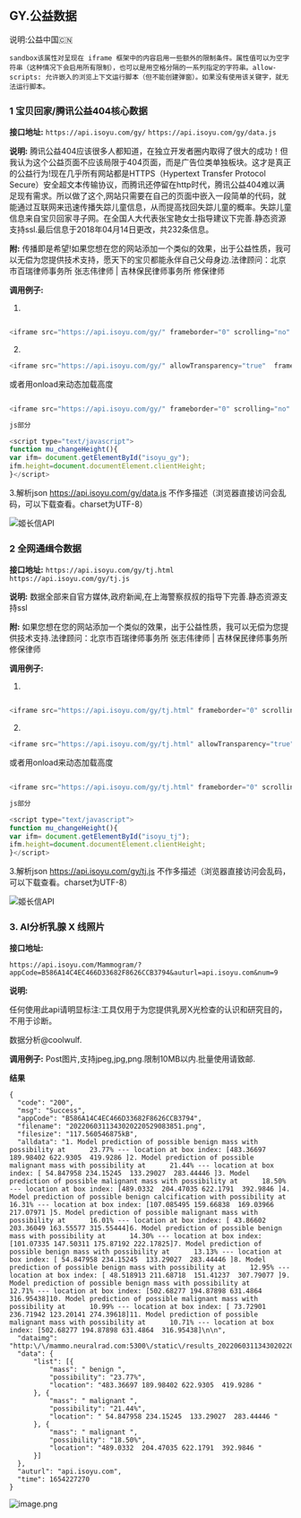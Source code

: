 ## GY.公益数据
说明:公益中国🇨🇳

 `sandbox该属性对呈现在 iframe 框架中的内容启用一些额外的限制条件。属性值可以为空字符串（这种情况下会启用所有限制），也可以是用空格分隔的一系列指定的字符串。allow-scripts: 允许嵌入的浏览上下文运行脚本（但不能创建弹窗）。如果没有使用该关键字，就无法运行脚本。`

### 1 宝贝回家/腾讯公益404核心数据
   **接口地址:**
   `https://api.isoyu.com/gy/`
   `https://api.isoyu.com/gy/data.js`

   **说明:**
   腾讯公益404应该很多人都知道，在独立开发者圈内取得了很大的成功！但我认为这个公益页面不应该局限于404页面，而是广告位类单独板块。这才是真正的公益行为!现在几乎所有网站都是HTTPS（Hypertext Transfer Protocol Secure）安全超文本传输协议，而腾讯还停留在http时代，腾讯公益404难以满足现有需求。所以做了这个,网站只需要在自己的页面中嵌入一段简单的代码，就能通过互联网来迅速传播失踪儿童信息，从而提高找回失踪儿童的概率。失踪儿童信息来自宝贝回家寻子网。在全国人大代表张宝艳女士指导建议下完善.静态资源支持ssl.最后信息于2018年04月14日更改，共232条信息。

   **附:**
   传播即是希望!如果您想在您的网站添加一个类似的效果，出于公益性质，我可以无偿为您提供技术支持，愿天下的宝贝都能永伴自己父母身边.法律顾问：北京市百瑞律师事务所 张志伟律师 | 吉林保民律师事务所 修保律师

   **调用例子:**
   

1.

```javascript

<iframe src="https://api.isoyu.com/gy/" frameborder="0" scrolling="no" width="300" height="500" sandbox="allow-scripts"></iframe>

```

2.
```javascript
<iframe src="https://api.isoyu.com/gy/" allowTransparency="true"  frameborder="0" scrolling="no" width="100%" height="100%" sandbox="allow-scripts"></iframe>

```
或者用onload来动态加载高度

```javascript

<iframe src="https://api.isoyu.com/gy/" frameborder="0" scrolling="no" width="100%" onload="mu_changeHeight()" id="isoyu_gy" sandbox="allow-scripts"></iframe>

js部分

<script type="text/javascript">
function mu_changeHeight(){
var ifm= document.getElementById("isoyu_gy");
ifm.height=document.documentElement.clientHeight;
}</script>

```
3.解析json https://api.isoyu.com/gy/data.js 不作多描述（浏览器直接访问会乱码，可以下载查看。charset为UTF-8）

![姬长信API](https://api.isoyu.com/gy/5ac1eb7a3cbc7.png)
### 2 全网通缉令数据
   **接口地址:**
   `https://api.isoyu.com/gy/tj.html`
   `https://api.isoyu.com/gy/tj.js`

   **说明:**
  数据全部来自官方媒体,政府新闻,在上海警察叔叔的指导下完善.静态资源支持ssl

   **附:**
   如果您想在您的网站添加一个类似的效果，出于公益性质，我可以无偿为您提供技术支持.法律顾问：北京市百瑞律师事务所 张志伟律师 | 吉林保民律师事务所 修保律师

   **调用例子:**
   

1.

```javascript

<iframe src="https://api.isoyu.com/gy/tj.html" frameborder="0" scrolling="no" width="300" height="500" sandbox="allow-scripts"></iframe>

```

2.
```javascript
<iframe src="https://api.isoyu.com/gy/tj.html" allowTransparency="true"  frameborder="0" scrolling="no" width="100%" height="100%" sandbox="allow-scripts"></iframe>

```
或者用onload来动态加载高度

```javascript

<iframe src="https://api.isoyu.com/gy/tj.html" frameborder="0" scrolling="no" width="100%" onload="mu_changeHeight()" id="isoyu_tj" sandbox="allow-scripts"></iframe>

js部分

<script type="text/javascript">
function mu_changeHeight(){
var ifm= document.getElementById("isoyu_tj");
ifm.height=document.documentElement.clientHeight;
}</script>

```
3.解析json https://api.isoyu.com/gy/tj.js 不作多描述（浏览器直接访问会乱码，可以下载查看。charset为UTF-8）

![姬长信API](https://api.isoyu.com/gy/005BYqpgly1g1qmmrayd3j30hu0d6t9k.jpg)


### 3. AI分析乳腺 X 线照片

   **接口地址:**
   
   `https://api.isoyu.com/Mammogram/?appCode=B586A14C4EC466D33682F8626CCB3794&auturl=api.isoyu.com&num=9`
   
   
   **说明:**
   
  任何使用此api请明显标注:工具仅用于为您提供乳房X光检查的认识和研究目的，不用于诊断。
  
  数据分析@coolwulf.

   **调用例子:**
   Post图片,支持jpeg,jpg,png.限制10MB以内.批量使用请致邮.


  **结果**
  
  ```
  {
	"code": "200",
	"msg": "Success",
	"appCode": "B586A14C4EC466D33682F8626CCB3794",
	"filename": "2022060311343020220529083851.png",
	"filesize": "117.560546875kB",
	"alldata": "1. Model prediction of possible benign mass with possibility at      23.77% --- location at box index: [483.36697 189.98402 622.9305  419.9286 ]2. Model prediction of possible malignant mass with possibility at      21.44% --- location at box index: [ 54.847958 234.15245  133.29027  283.44446 ]3. Model prediction of possible malignant mass with possibility at      18.50% --- location at box index: [489.0332  204.47035 622.1791  392.9846 ]4. Model prediction of possible benign calcification with possibility at      16.31% --- location at box index: [107.085495 159.66838  169.03966  217.07971 ]5. Model prediction of possible malignant mass with possibility at      16.01% --- location at box index: [ 43.86602 203.36049 163.55577 315.55444]6. Model prediction of possible benign mass with possibility at      14.30% --- location at box index: [101.07335 147.50311 175.87192 222.17825]7. Model prediction of possible benign mass with possibility at      13.13% --- location at box index: [ 54.847958 234.15245  133.29027  283.44446 ]8. Model prediction of possible benign mass with possibility at      12.95% --- location at box index: [ 48.518913 211.68718  151.41237  307.79077 ]9. Model prediction of possible benign mass with possibility at      12.71% --- location at box index: [502.68277 194.87898 631.4864  316.95438]10. Model prediction of possible malignant mass with possibility at      10.99% --- location at box index: [ 73.72901 236.71942 123.20141 274.39618]11. Model prediction of possible malignant mass with possibility at      10.71% --- location at box index: [502.68277 194.87898 631.4864  316.95438]\n\n",
	"dataimg": "http:\/\/mammo.neuralrad.com:5300\/static\/results_2022060311343020220529083851.png",
	"data": {
		"list": [{
			"mass": " benign ",
			"possibility": "23.77%",
			"location": "483.36697 189.98402 622.9305  419.9286 "
		}, {
			"mass": " malignant ",
			"possibility": "21.44%",
			"location": " 54.847958 234.15245  133.29027  283.44446 "
		}, {
			"mass": " malignant ",
			"possibility": "18.50%",
			"location": "489.0332  204.47035 622.1791  392.9846 "
		}]
	},
	"auturl": "api.isoyu.com",
	"time": 1654227270
}
  ```
![image.png](https://pic.rmb.bdstatic.com/bjh/d3183fd3f272c563c9b0e1792ff47471.png)
